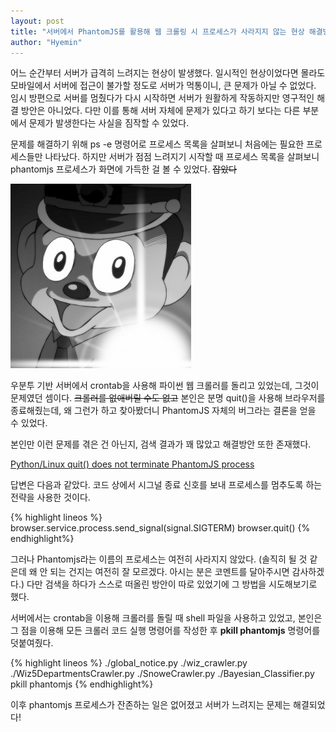 ```yaml
---
layout: post
title: "서버에서 PhantomJS를 활용해 웹 크롤링 시 프로세스가 사라지지 않는 현상 해결방법"
author: "Hyemin"
---
```


<style>
  img {
    margin: auto;
  }
</style>

어느 순간부터 서버가 급격히 느려지는 현상이 발생했다. 일시적인 현상이었다면 몰라도 모바일에서 서버에 접근이 불가할 정도로 서버가 먹통이니, 큰 문제가 아닐 수 없었다. 임시 방편으로 서버를 멈췄다가 다시 시작하면 서버가 원활하게 작동하지만 영구적인 해결 방안은 아니었다. 다만 이를 통해 서버 자체에 문제가 있다고 하기 보다는 다른 부분에서 문제가 발생한다는 사실을 짐작할 수 있었다.

문제를 해결하기 위해 ps -e 명령어로 프로세스 목록을 살펴보니 처음에는 필요한 프로세스들만 나타났다. 하지만 서버가 점점 느려지기 시작할 때 프로세스 목록을 살펴보니 phantomjs 프로세스가 화면에 가득한 걸 볼 수 있었다. <s>잡았다</s>

<img src="/images/2018-04-04/podol.jpg"/>

우분투 기반 서버에서 crontab을 사용해 파이썬 웹 크롤러를 돌리고 있었는데, 그것이 문제였던 셈이다. <s>크롤러를 없애버릴 수도 없고</s> 본인은 분명 quit()을 사용해 브라우저를 종료해줬는데, 왜 그런가 하고 찾아봤더니 PhantomJS 자체의 버그라는 결론을 얻을 수 있었다.

본인만 이런 문제를 겪은 건 아닌지, 검색 결과가 꽤 많았고 해결방안 또한 존재했다.

[Python/Linux quit() does not terminate PhantomJS process](https://github.com/seleniumhq/selenium/issues/767)

답변은 다음과 같았다. 코드 상에서 시그널 종료 신호를 보내 프로세스를 멈추도록 하는 전략을 사용한 것이다.

{% highlight lineos %}
browser.service.process.send_signal(signal.SIGTERM)
browser.quit()
{% endhighlight%}

그러나 Phantomjs라는 이름의 프로세스는 여전히 사라지지 않았다. (솔직히 될 것 같은데 왜 안 되는 건지는 여전히 잘 모르겠다. 아시는 분은 코멘트를 달아주시면 감사하겠다.) 다만 검색을 하다가 스스로 떠올린 방안이 따로 있었기에 그 방법을 시도해보기로 했다.

서버에서는 crontab을 이용해 크롤러를 돌릴 때 shell 파일을 사용하고 있었고, 본인은 그 점을 이용해 모든 크롤러 코드 실행 명령어를 작성한 후 **pkill phantomjs** 명령어를 덧붙여줬다.

{% highlight lineos %}
./global_notice.py
./wiz_crawler.py
./Wiz5DepartmentsCrawler.py
./SnoweCrawler.py
./Bayesian_Classifier.py
pkill phantomjs
{% endhighlight%}

이후 phantomjs 프로세스가 잔존하는 일은 없어졌고 서버가 느려지는 문제는 해결되었다!
